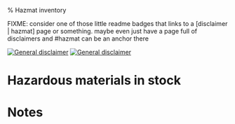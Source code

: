 % Hazmat inventory

FIXME: consider one of those little readme badges that links to a [disclaimer | hazmat] page or something. maybe even just have a page full of disclaimers and #hazmat can be an anchor there

[![General disclaimer](https://img.shields.io/badge/disclaimer-general-brightgreen.svg)](/advice/disclaimers#general)
[![General disclaimer](https://img.shields.io/badge/disclaimer-hazmat-red.svg)](/advice/disclaimers#hazmat)

# Hazardous materials in stock

# Notes
